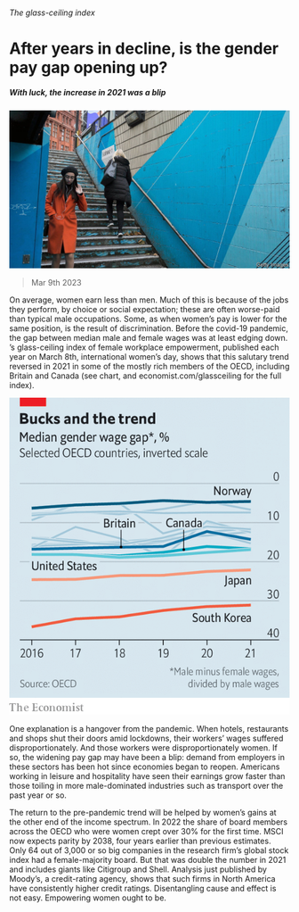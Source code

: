 ###### The glass-ceiling index

# After years in decline, is the gender pay gap opening up? 

##### With luck, the increase in 2021 was a blip 

![image](images/20230311_WBP502.jpg) 

> Mar 9th 2023 

On average, women earn less than men. Much of this is because of the jobs they perform, by choice or social expectation; these are often worse-paid than typical male occupations. Some, as when women’s pay is lower for the same position, is the result of discrimination. Before the covid-19 pandemic, the gap between median male and female wages was at least edging down. ’s glass-ceiling index of female workplace empowerment, published each year on March 8th, international women’s day, shows that this salutary trend reversed in 2021 in some of the mostly rich members of the OECD, including Britain and Canada (see chart, and economist.com/glassceiling for the full index).

![image](images/20230311_WBC286.png) 


One explanation is a hangover from the pandemic. When hotels, restaurants and shops shut their doors amid lockdowns, their workers’ wages suffered disproportionately. And those workers were disproportionately women. If so, the widening pay gap may have been a blip: demand from employers in these sectors has been hot since economies began to reopen. Americans working in leisure and hospitality have seen their earnings grow faster than those toiling in more male-dominated industries such as transport over the past year or so. 

The return to the pre-pandemic trend will be helped by women’s gains at the other end of the income spectrum. In 2022 the share of board members across the OECD who were women crept over 30% for the first time. MSCI now expects parity by 2038, four years earlier than previous estimates. Only 64 out of 3,000 or so big companies in the research firm’s global stock index had a female-majority board. But that was double the number in 2021 and includes giants like Citigroup and Shell. Analysis just published by Moody’s, a credit-rating agency, shows that such firms in North America have consistently higher credit ratings. Disentangling cause and effect is not easy. Empowering women ought to be.



